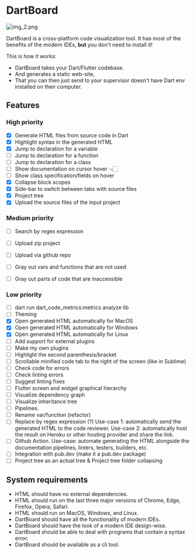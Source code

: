 # DartBoard

![img_2.png](logo2.png)

DartBoard is a cross-platform code visualization tool.
It has most of the benefits of the modern IDEs, **but**
you don't need to install it!

This is how it works:

- DartBoard takes your Dart/Flutter codebase.
- And generates a static web-site,
- That you can then just send to your supervisor doesn't
  have Dart env installed on their computer.

## Features

### High priority

- [x] Generate HTML files from source code in Dart
- [x] Highlight syntax in the generated HTML
- [x] Jump to declaration for a variable
- [ ] Jump to declaration for a function
- [ ] Jump to declaration for a class
- [ ] Show documentation on cursor hover 👈🏻
- [ ] Show class specification/fields on hover
- [x] Collapse block scopes
- [x] Side-bar to switch between tabs with source files
- [x] Project tree
- [x] Upload the source files of the input project

### Medium priority

- [ ] Search by regex expression
- [ ] Upload zip project
- [ ] Upload via github repo
- [ ] Gray out vars and functions that are not used
- [ ] Gray out parts of code that are inaccessible


### Low priority

- [ ] dart run dart_code_metrics:metrics analyze lib
- [ ] Theming
- [x] Open generated HTML automatically for MacOS
- [x] Open generated HTML automatically for Windows
- [x] Open generated HTML automatically for Linux
- [ ] Add support for external plugins
- [ ] Make my own plugins
- [ ] Highlight the second parenthesis/bracket
- [ ] Scrollable minified code tab to the right of the screen (like in Sublime)
- [ ] Check code for errors
- [ ] Check linting errors
- [ ] Suggest linting fixes
- [ ] Flutter screen and widget graphical hierarchy
- [ ] Visualize dependency graph
- [ ] Visualize inheritance tree
- [ ] Pipelines.
- [ ] Rename var/function (refactor)
- [ ] Replace by regex expression (?)
  Use-case 1: automatically send the generated HTML to the code reviewer.
  Use-case 2: automatically host the result on Heroku or other hosting provider and share the link.
- [ ] Github Action. Use-case: automate generating the HTML alongside the documentation pipelines,
  linters, testers, builders, etc.
- [ ] Integration with pub.dev (make it a pub.dev package)
- [ ] Project tree as an actual tree & Project tree folder collapsing

## System requirements

- HTML should have no external dependencies.
- HTML should run on the last three major versions of Chrome, Edge, Firefox, Opera, Safari.
- HTML should run on MacOS, Windows, and Linux.
- DartBoard should have all the functionality of modern IDEs.
- DartBoard should have the look of a modern IDE design-wise.
- DartBoard should be able to deal with programs that contain a syntax error.
- DartBoard should be available as a cli tool.